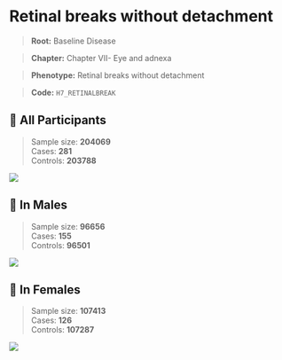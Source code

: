 # Retinal breaks without detachment

> **Root:** Baseline Disease  

> **Chapter:** Chapter VII- Eye and adnexa  

> **Phenotype:** Retinal breaks without detachment  

> **Code:** `H7_RETINALBREAK`

## 🧪 All Participants  
> Sample size: **204069**  
> Cases: **281**  
> Controls: **203788**
<img src="/Disease/Figures/ALL/Baseline/H7_RETINALBREAK.png"/>
<CsvTable src="/public/Disease/Data/ALL/Baseline/LG_H7_RETINALBREAK.csv" label="🔍 View full results" />

## 👨 In Males  
> Sample size: **96656**  
> Cases: **155**  
> Controls: **96501**
<img src="/Disease/Figures/Male/Baseline/H7_RETINALBREAK.png"/>
<CsvTable src="/public/Disease/Data/Male/Baseline/LG_H7_RETINALBREAK.csv" label="🔍 View full results" />

## 👩 In Females  
> Sample size: **107413**  
> Cases: **126**  
> Controls: **107287**
<img src="/Disease/Figures/Female/Baseline/H7_RETINALBREAK.png"/>
<CsvTable src="/public/Disease/Data/Female/Baseline/LG_H7_RETINALBREAK.csv" label="🔍 View full results" />
